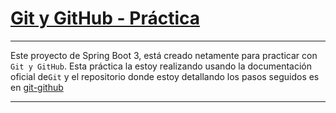 # [Git y GitHub - Práctica](https://github.com/magadiflo/git-github.git)

---

Este proyecto de Spring Boot 3, está creado netamente para practicar con `Git y GitHub`. Esta práctica la estoy
realizando usando la documentación oficial de`Git` y el repositorio donde estoy detallando los pasos seguidos es en
[git-github](https://github.com/magadiflo/git-github.git)

---